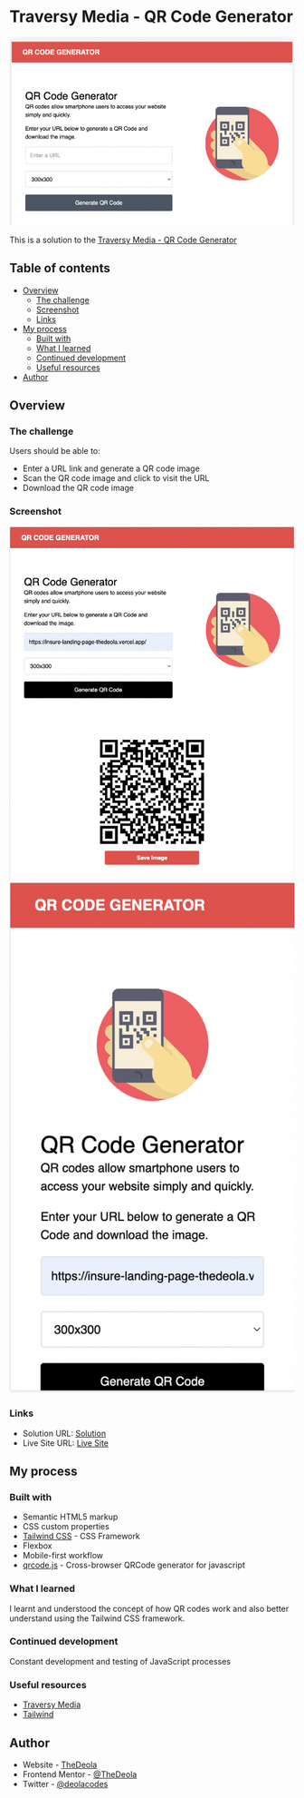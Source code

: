 # Traversy Media - QR Code Generator

![Design preview for the QR Code Generator coding challenge](./images/desktop.png)

This is a solution to the [Traversy Media - QR Code Generator](https://www.youtube.com/watch?v=qNiUlml9MDk)

## Table of contents

- [Overview](#overview)
  - [The challenge](#the-challenge)
  - [Screenshot](#screenshot)
  - [Links](#links)
- [My process](#my-process)
  - [Built with](#built-with)
  - [What I learned](#what-i-learned)
  - [Continued development](#continued-development)
  - [Useful resources](#useful-resources)
- [Author](#author)


## Overview

### The challenge

Users should be able to:

- Enter a URL link and generate a QR code image
- Scan the QR code image and click to visit the URL
- Download the QR code image

### Screenshot

![Tablet Screen Mode](./images/tablet.png)
![Mobile Screen Mode](./images/mobile.png)



### Links

- Solution URL: [Solution](https://your-solution-url.com)
- Live Site URL: [Live Site](https://your-live-site-url.com)

## My process

### Built with

- Semantic HTML5 markup
- CSS custom properties
- [Tailwind CSS](https://tailwindcss.com/docs/installation/play-cdn) - CSS Framework
- Flexbox
- Mobile-first workflow
- [qrcode.js](https://davidshimjs.github.io/qrcodejs/) - Cross-browser QRCode generator for javascript


### What I learned

I learnt and understood the concept of how QR codes work and also better understand using the Tailwind CSS framework.


### Continued development

Constant development and testing of JavaScript processes


### Useful resources

- [Traversy Media](https://tailwindcss.com/docs/installation/play-cdn)
- [Tailwind](https://tailwindcss.com/docs/installation/play-cdn)


## Author

- Website - [TheDeola](https://thedeola.netlify.app/)
- Frontend Mentor - [@TheDeola](https://www.frontendmentor.io/profile/TheDeola)
- Twitter - [@deolacodes](https://www.twitter.com/deolacodes)